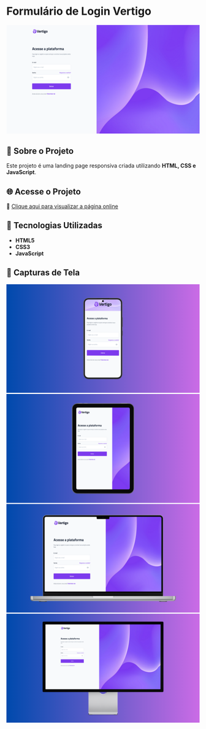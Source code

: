 # Formulário de Login Vertigo

![Preview](assets/captures/Captura%20de%20tela.png)

## 📌 Sobre o Projeto
Este projeto é uma landing page responsiva criada utilizando **HTML, CSS e JavaScript**.

## 🌐 Acesse o Projeto
🔗 [Clique aqui para visualizar a página online](https://higorantonio.github.io/vertigo-login-page/)

## 🚀 Tecnologias Utilizadas
- **HTML5**
- **CSS3**
- **JavaScript**

## 📸 Capturas de Tela

![Smartphone](assets/captures/Vertigo%20Login%20Page%20-%20Mockup%20Smartphone.png)
![Tablet](assets/captures/Vertigo%20Login%20Page%20-%20Mockup%20Tablet.png)
![Laptop](assets/captures/Vertigo%20Login%20Page%20-%20Mockup%20Laptop.png)
![Monitor](assets/captures/Vertigo%20Login%20Page%20-%20Mockup%20Monitor.png)
